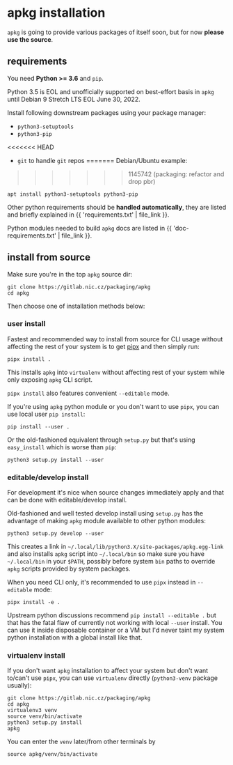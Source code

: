 # apkg installation

`apkg` is going to provide various packages of itself soon,
but for now **please use the source**.


## requirements

You need **Python >= 3.6** and `pip`.

Python 3.5 is EOL and unofficially supported on best-effort basis in `apkg`
until Debian 9 Stretch LTS EOL June 30, 2022.

Install following downstream packages using your package manager:

* `python3-setuptools`
* `python3-pip`

<<<<<<< HEAD
* `git` to handle `git` repos
=======
Debian/Ubuntu example:
>>>>>>> 1145742 (packaging: refactor and drop pbr)

```
apt install python3-setuptools python3-pip
```

Other python requirements should be **handled automatically**, they are
listed and briefly explained in {{ 'requirements.txt' | file_link }}.

Python modules needed to build `apkg` docs are listed in
{{ 'doc-requirements.txt' | file_link }}.


## install from source

Make sure you're in the top `apkg` source dir:

```
git clone https://gitlab.nic.cz/packaging/apkg
cd apkg
```

Then choose one of installation methods below:


### user install

Fastest and recommended way to install from source for CLI usage without affecting the rest of your system is to get
[pipx](https://pipxproject.github.io/pipx/installation/)
and then simply run:

```
pipx install .
```

This installs `apkg` into `virtualenv` without affecting rest of your system
while only exposing `apkg` CLI script.

`pipx install` also features convenient `--editable` mode.

If you're using `apkg` python module or you don't want to use `pipx`, you can
use local user `pip install`:

```
pip install --user .
```

Or the old-fashioned equivalent through `setup.py` but that's using
`easy_install` which is worse than `pip`:

```
python3 setup.py install --user
```


### editable/develop install

For development it's nice when source changes immediately apply and that
can be done with editable/develop install.

Old-fashioned and well tested develop install using `setup.py` has the advantage of making `apkg` module available to other python modules:

```
python3 setup.py develop --user
```

This creates a link in `~/.local/lib/python3.X/site-packages/apkg.egg-link`
and also installs `apkg` script into `~/.local/bin` so make sure you have
`~/.local/bin` in your `$PATH`, possibly before system `bin` paths to override
`apkg` scripts provided by system packages.

When you need CLI only, it's recommended to use `pipx` instead in `--editable` mode:

```
pipx install -e .
```

Upstream python discussions recommend `pip install --editable .` but that has
the fatal flaw of currently not working with local `--user` install. You can
use it inside disposable container or a VM but I'd never taint my system
python installation with a global install like that.


### virtualenv install

If you don't want `apkg` installation to affect your system but don't want
to/can't use `pipx`, you can use `virtualenv` directly (`python3-venv`
package usually):

```
git clone https://gitlab.nic.cz/packaging/apkg
cd apkg
virtualenv3 venv
source venv/bin/activate
python3 setup.py install
apkg
```

You can enter the `venv` later/from other terminals by

```
source apkg/venv/bin/activate
```
